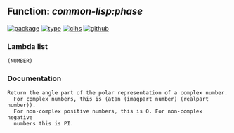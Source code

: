 ## Function: ***common-lisp:phase***
[![package](https://img.shields.io/badge/Package-COMMON--LISP-5f9ea0.svg?style=social&colorA=999999)](../) [![type](https://img.shields.io/badge/Type-Function-5f9ea0.svg?style=social&colorA=999999)](../#function) [![clhs](https://img.shields.io/badge/CLHS-PHASE-5f9ea0.svg?style=social&colorA=999999)](http://www.lispworks.com/documentation/HyperSpec/Body/f_phase.htm) [![github](https://img.shields.io/badge/GitHub-View_the_source-5f9ea0.svg?style=social&colorA=999999&logo=github)](https://github.com/sbcl/sbcl/blob/master/src/code/irrat.lisp/) 
### Lambda list
```
(NUMBER)
```
### Documentation
```
Return the angle part of the polar representation of a complex number.
  For complex numbers, this is (atan (imagpart number) (realpart number)).
  For non-complex positive numbers, this is 0. For non-complex negative
  numbers this is PI.
```
